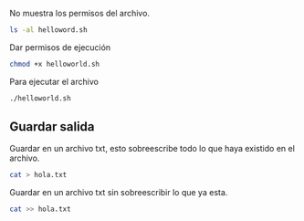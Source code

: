 
No muestra los permisos del archivo.

```bash
ls -al helloword.sh
```

Dar permisos de ejecución
```bash
chmod +x helloworld.sh
```

Para ejecutar el archivo
```bash
./helloworld.sh
```

## Guardar salida

Guardar en un archivo txt, esto sobreescribe todo lo que haya existido en el archivo.
```bash
cat > hola.txt
```

Guardar en un archivo txt sin sobreescribir lo que ya esta.
```bash
cat >> hola.txt
```
